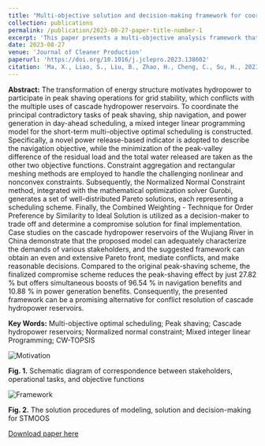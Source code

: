 ```yaml
---
title: "Multi-objective solution and decision-making framework for coordinating the short-term hydropeaking-navigation-production conflict of cascade hydropower reservoirs"
collection: publications
permalink: /publication/2023-08-27-paper-title-number-1
excerpt: 'This paper presents a multi-objective analysis framework that supports decision-making for short-term hydropower operations, with the aim of resolving conflicts between peak shaving, ship navigation, and power generation. The framework is based on operations research and multi-criteria decision-making methods. Specifically, it utilizes Normalized Normal Constraint (NNC) and Mixed Integer Linear Programming (MILP) techniques to optimize the model. Furthermore, it adopts the Technique for Order Preference by Similarity to Ideal Solution (TOPSIS) approach to arrive at a compromise solution. A real-world case study conducted in China validates the efficacy of this framework as a promising alternative for resolving conflicts in hydropower systems.'
date: 2023-08-27
venue: 'Journal of Cleaner Production'
paperurl: 'https://doi.org/10.1016/j.jclepro.2023.138602'
citation: 'Ma, X., Liao, S., Liu, B., Zhao, H., Cheng, C., Su, H., 2023. Multi-objective solution and decision-making framework for coordinating the short-term hydropeaking-navigation-production conflict of cascade hydropower reservoirs. J Clean Prod. 422, 138602.'
---
```

**Abstract:** The transformation of energy structure motivates hydropower to participate in peak shaving operations for grid stability, which conflicts with the multiple uses of cascade hydropower reservoirs. To coordinate the principal contradictory tasks of peak shaving, ship navigation, and power generation in day-ahead scheduling, a mixed integer linear programming model for the short-term multi-objective optimal scheduling is constructed. Specifically, a novel power release-based indicator is adopted to describe the navigation objective, while the minimization of the peak-valley difference of the residual load and the total water released are taken as the other two objective functions. Constraint aggregation and rectangular meshing methods are employed to handle the challenging nonlinear and nonconvex constraints. Subsequently, the Normalized Normal Constraint method, integrated with the mathematical optimization solver Gurobi, generates a set of well-distributed Pareto solutions, each representing a scheduling scheme. Finally, the Combined Weighting - Technique for Order Preference by Similarity to Ideal Solution is utilized as a decision-maker to trade off and determine a compromise solution for final implementation. Case studies on the cascade hydropower reservoirs of the Wujiang River in China demonstrate that the proposed model can adequately characterize the demands of various stakeholders, and the suggested framework can obtain an even and extensive Pareto front, mediate conflicts, and make reasonable decisions. Compared to the original peak-shaving scheme, the finalized compromise scheme reduces the peak-shaving effect by just 27.82 % but offers simultaneous boosts of 96.54 % in navigation benefits and 10.88 % in power generation benefits. Consequently, the presented framework can be a promising alternative for conflict resolution of cascade hydropower reservoirs.

**Key Words:** Multi-objective optimal scheduling; Peak shaving; Cascade hydropower reservoirs; Normalized normal constraint; Mixed integer linear Programming; CW-TOPSIS

![Motivation](http://prelude0324.github.io/academic_pages/images/paper_1_fig_1.svg)

**Fig. 1.** Schematic diagram of correspondence between stakeholders, operational tasks, and objective functions



![Framework](http://prelude0324.github.io/academic_pages/images/paper_1_fig_2.svg)

**Fig. 2.** The solution procedures of modeling, solution and decision-making for STMOOS

[Download paper here](http://prelude0324.github.io/academic_pages/files/paper1.pdf)
